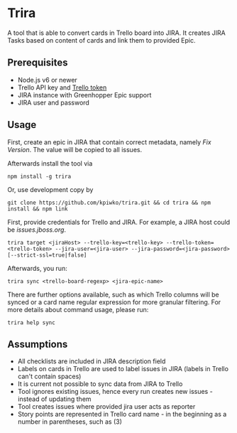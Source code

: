 # Trira

A tool that is able to convert cards in Trello board into JIRA. It creates JIRA Tasks based on content of cards and link them to
provided Epic.

## Prerequisites

* Node.js v6 or newer
* Trello API key and [Trello token](https://developers.trello.com/get-started/start-building)
* JIRA instance with Greenhopper Epic support
* JIRA user and password

## Usage


First, create an epic in JIRA that contain correct metadata, namely _Fix Version_. The value will be copied to all issues.

Afterwards install the tool via

```
npm install -g trira
```

Or, use development copy by
```
git clone https://github.com/kpiwko/trira.git && cd trira && npm install && npm link
```

First, provide credentials for Trello and JIRA. For example, a JIRA host could be _issues.jboss.org_.
```
trira target <jiraHost> --trello-key=<trello-key> --trello-token=<trello-token> --jira-user=<jira-user> --jira-password=<jira-password> [--strict-ssl=true|false]
```

Afterwards, you run:
```
trira sync <trello-board-regexp> <jira-epic-name>
```

There are further options available, such as which Trello columns will be synced or a card name regular expression for more granular filtering. 
For more details about command usage, please run:
```
trira help sync
```

## Assumptions

* All checklists are included in JIRA description field
* Labels on cards in Trello are used to label issues in JIRA (labels in Trello can't contain spaces)
* It is current not possible to sync data from JIRA to Trello
* Tool ignores existing issues, hence every run creates new issues - instead of updating them
* Tool creates issues where provided jira user acts as reporter
* Story points are represented in Trello card name - in the beginning as a number in parentheses, such as (3)
